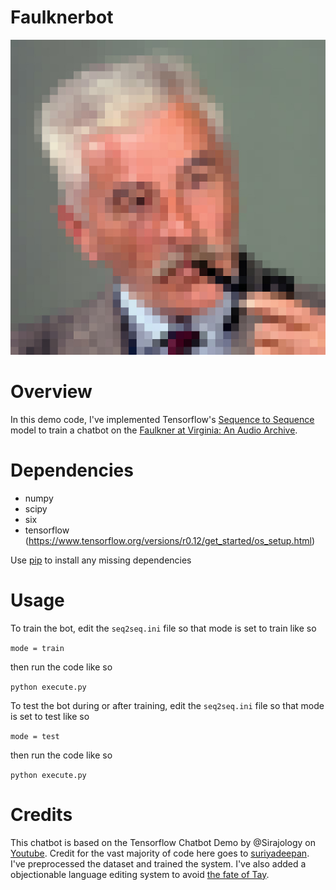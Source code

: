 # Faulknerbot

![William Faulkner](faulknerbot.jpg)


Overview
============
In this demo code, I've implemented Tensorflow's [Sequence to Sequence](https://www.tensorflow.org/versions/r0.12/tutorials/seq2seq/index.html) model to train a chatbot on the [Faulkner at Virginia: An Audio Archive](https://http://faulkner.lib.virginia.edu/).

Dependencies
============
* numpy
* scipy
* six
* tensorflow (https://www.tensorflow.org/versions/r0.12/get_started/os_setup.html)

Use [pip](https://pypi.python.org/pypi/pip) to install any missing dependencies


Usage
===========

To train the bot, edit the `seq2seq.ini` file so that mode is set to train like so

`mode = train`

then run the code like so

``python execute.py``

To test the bot during or after training, edit the `seq2seq.ini` file so that mode is set to test like so

`mode = test`

then run the code like so

``python execute.py``


Credits
===========
This chatbot is based on the Tensorflow Chatbot Demo by @Sirajology on [Youtube](https://youtu.be/SJDEOWLHYVo). Credit for the vast majority of code here goes to [suriyadeepan](https://github.com/suriyadeepan). I've preprocessed the dataset and trained the system. I've also added a objectionable language editing system to avoid [the fate of Tay](http://arstechnica.com/information-technology/2016/03/tay-the-neo-nazi-millennial-chatbot-gets-autopsied/).


